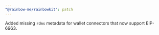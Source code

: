 ```yaml
---
"@rainbow-me/rainbowkit": patch
---
```

Added missing `rdns` metadata for wallet connectors that now support EIP-6963.
